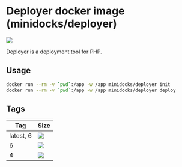 Deployer docker image (minidocks/deployer)
==========================================

![](https://i2.wp.com/phpmagazine.net/wp-content/uploads/2018/11/php-deployer.png?fit=120%2C236)

Deployer is a deployment tool for PHP.

Usage
-----

```bash
docker run --rm -v `pwd`:/app -w /app minidocks/deployer init
docker run --rm -v `pwd`:/app -w /app minidocks/deployer deploy
```

Tags
----

 Tag       | Size
 --------- | ----
 latest, 6 | [![](https://images.microbadger.com/badges/image/minidocks/deployer.svg)](https://microbadger.com/images/minidocks/deployer)
 6         | [![](https://images.microbadger.com/badges/image/minidocks/deployer:6.svg)](https://microbadger.com/images/minidocks/deployer:6)
 4         | [![](https://images.microbadger.com/badges/image/minidocks/deployer:4.svg)](https://microbadger.com/images/minidocks/deployer:4)

